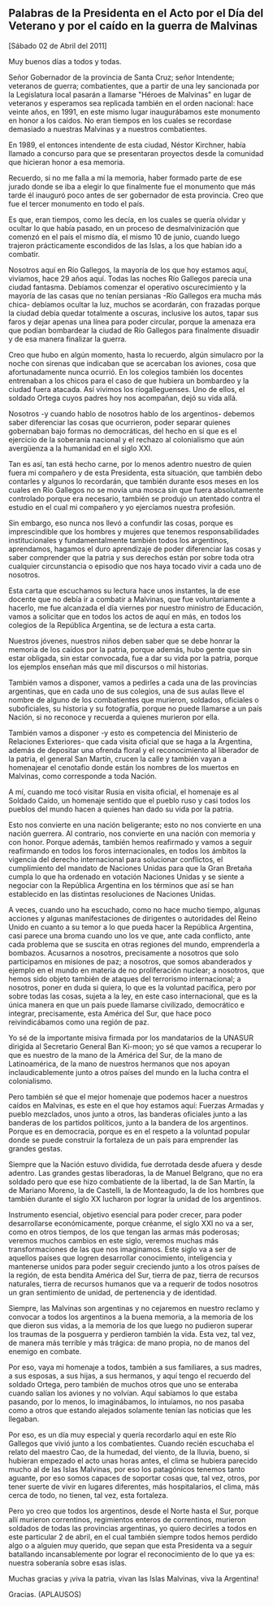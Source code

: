Palabras de la Presidenta en el Acto por el Día del Veterano y por el caído en la guerra de Malvinas
----------------------------------------------------------------------------------------------------

[Sábado 02 de Abril del 2011]

Muy buenos días a todos y todas.

Señor Gobernador de la provincia de Santa Cruz; señor Intendente;
veteranos de guerra; combatientes, que a partir de una ley sancionada
por la Legislatura local pasarán a llamarse "Héroes de Malvinas" en
lugar de veteranos y esperamos sea replicada también en el orden
nacional: hace veinte años, en 1991, en este mismo lugar inaugurábamos
este monumento en honor a los caídos. No eran tiempos en los cuales se
recordase demasiado a nuestras Malvinas y a nuestros combatientes.

En 1989, el entonces intendente de esta ciudad, Néstor Kirchner, había
llamado a concurso para que se presentaran proyectos desde la comunidad
que hicieran honor a esa memoria.

Recuerdo, si no me falla a mí la memoria, haber formado parte de ese
jurado donde se iba a elegir lo que finalmente fue el monumento que más
tarde él inauguró poco antes de ser gobernador de esta provincia. Creo
que fue el tercer monumento en todo el país.

Es que, eran tiempos, como les decía, en los cuales se quería olvidar y
ocultar lo que había pasado, en un proceso de desmalvinización que
comenzó en el país el mismo día, el mismo 10 de junio, cuando luego
trajeron prácticamente escondidos de las Islas, a los que habían ido a
combatir.

Nosotros aquí en Río Gallegos, la mayoría de los que hoy estamos aquí,
vivíamos, hace 29 años aquí. Todas las noches Río Gallegos parecía una
ciudad fantasma. Debíamos comenzar el operativo oscurecimiento y la
mayoría de las casas que no tenían persianas -Río Gallegos era mucha más
chica- debíamos ocultar la luz, muchos se acordarán, con frazadas porque
la ciudad debía quedar totalmente a oscuras, inclusive los autos, tapar
sus faros y dejar apenas una línea para poder circular, porque la
amenaza era que podían bombardear la ciudad de Río Gallegos para
finalmente disuadir y de esa manera finalizar la guerra.

Creo que hubo en algún momento, hasta lo recuerdo, algún simulacro por
la noche con sirenas que indicaban que se acercaban los aviones, cosa
que afortunadamente nunca ocurrió. En los colegios también los docentes
entrenaban a los chicos para el caso de que hubiera un bombardeo y la
ciudad fuera atacada. Así vivimos los ríogalleguenses. Uno de ellos, el
soldado Ortega cuyos padres hoy nos acompañan, dejó su vida allá.

Nosotros -y cuando hablo de nosotros hablo de los argentinos- debemos
saber diferenciar las cosas que ocurrieron, poder separar quienes
gobernaban bajo formas no democráticas, del hecho en sí que es el
ejercicio de la soberanía nacional y el rechazo al colonialismo que aún
avergüenza a la humanidad en el siglo XXI.

Tan es así, tan está hecho carne, por lo menos adentro nuestro de quien
fuera mi compañero y de esta Presidenta, esta situación, que también
debo contarles y algunos lo recordarán, que también durante esos meses
en los cuales en Río Gallegos no se movía una mosca sin que fuera
absolutamente controlado porque era necesario, también se produjo un
atentado contra el estudio en el cual mi compañero y yo ejercíamos
nuestra profesión.

Sin embargo, eso nunca nos llevó a confundir las cosas, porque es
imprescindible que los hombres y mujeres que tenemos responsabilidades
institucionales y fundamentalmente también todos los argentinos,
aprendamos, hagamos el duro aprendizaje de poder diferenciar las cosas y
saber comprender que la patria y sus derechos están por sobre toda otra
cualquier circunstancia o episodio que nos haya tocado vivir a cada uno
de nosotros.

Esta carta que escuchamos su lectura hace unos instantes, la de ese
docente que no debía ir a combatir a Malvinas, que fue voluntariamente a
hacerlo, me fue alcanzada el día viernes por nuestro ministro de
Educación, vamos a solicitar que en todos los actos de aquí en más, en
todos los colegios de la República Argentina, se de lectura a esta
carta.

Nuestros jóvenes, nuestros niños deben saber que se debe honrar la
memoria de los caídos por la patria, porque además, hubo gente que sin
estar obligada, sin estar convocada, fue a dar su vida por la patria,
porque los ejemplos enseñan más que mil discursos o mil historias.

También vamos a disponer, vamos a pedirles a cada una de las provincias
argentinas, que en cada uno de sus colegios, una de sus aulas lleve el
nombre de alguno de los combatientes que murieron, soldados, oficiales o
suboficiales, su historia y su fotografía, porque no puede llamarse a un
país Nación, si no reconoce y recuerda a quienes murieron por ella.

También vamos a disponer -y esto es competencia del Ministerio de
Relaciones Exteriores- que cada visita oficial que se haga a la
Argentina, además de depositar una ofrenda floral y el reconocimiento al
liberador de la patria, el general San Martín, crucen la calle y también
vayan a homenajear el cenotafio donde están los nombres de los muertos
en Malvinas, como corresponde a toda Nación.

A mí, cuando me tocó visitar Rusia en visita oficial, el homenaje es al
Soldado Caído, un homenaje sentido que el pueblo ruso y casi todos los
pueblos del mundo hacen a quienes han dado su vida por la patria.

Esto nos convierte en una nación beligerante; esto no nos convierte en
una nación guerrera. Al contrario, nos convierte en una nación con
memoria y con honor. Porque además, también hemos reafirmado y vamos a
seguir reafirmando en todos los foros internacionales, en todos los
ámbitos la vigencia del derecho internacional para solucionar
conflictos, el cumplimiento del mandato de Naciones Unidas para que la
Gran Bretaña cumpla lo que ha ordenado en votación Naciones Unidas y se
siente a negociar con la República Argentina en los términos que así se
han establecido en las distintas resoluciones de Naciones Unidas.

A veces, cuando uno ha escuchado, como no hace mucho tiempo, algunas
acciones y algunas manifestaciones de dirigentes o autoridades del Reino
Unido en cuanto a su temor a lo que pueda hacer la República Argentina,
casi parece una broma cuando uno los ve que, ante cada conflicto, ante
cada problema que se suscita en otras regiones del mundo, emprenderla a
bombazos. Acusarnos a nosotros, precisamente a nosotros que solo
participamos en misiones de paz; a nosotros, que somos abanderados y
ejemplo en el mundo en materia de no proliferación nuclear; a nosotros,
que hemos sido objeto también de ataques del terrorismo internacional; a
nosotros, poner en duda si quiera, lo que es la voluntad pacífica, pero
por sobre todas las cosas, sujeta a la ley, en este caso internacional,
que es la única manera en que un país puede llamarse civilizado,
democrático e integrar, precisamente, esta América del Sur, que hace
poco reivindicábamos como una región de paz.

Yo sé de la importante misiva firmada por los mandatarios de la UNASUR
dirigida al Secretario General Ban Ki-moon; yo sé que vamos a recuperar
lo que es nuestro de la mano de la América del Sur, de la mano de
Latinoamérica, de la mano de nuestros hermanos que nos apoyan
inclaudicablemente junto a otros países del mundo en la lucha contra el
colonialismo.

Pero también sé que el mejor homenaje que podemos hacer a nuestros
caídos en Malvinas, es este en el que hoy estamos aquí: Fuerzas Armadas
y pueblo mezclados, unos junto a otros, las banderas oficiales junto a
las banderas de los partidos políticos, junto a la bandera de los
argentinos. Porque es en democracia, porque es en el respeto a la
voluntad popular donde se puede construir la fortaleza de un país para
emprender las grandes gestas.

Siempre que la Nación estuvo dividida, fue derrotada desde afuera y
desde adentro. Las grandes gestas liberadoras, la de Manuel Belgrano,
que no era soldado pero que ese hizo combatiente de la libertad, la de
San Martín, la de Mariano Moreno, la de Castelli, la de Monteagudo, la
de los hombres que también durante el siglo XX lucharon por lograr la
unidad de los argentinos.

Instrumento esencial, objetivo esencial para poder crecer, para poder
desarrollarse económicamente, porque créanme, el siglo XXI no va a ser,
como en otros tiempos, de los que tengan las armas más poderosas;
veremos muchos cambios en este siglo, veremos muchas más
transformaciones de las que nos imaginamos. Este siglo va a ser de
aquellos países que logren desarrollar conocimiento, inteligencia y
mantenerse unidos para poder seguir creciendo junto a los otros países
de la región, de esta bendita América del Sur, tierra de paz, tierra de
recursos naturales, tierra de recursos humanos que va a requerir de
todos nosotros un gran sentimiento de unidad, de pertenencia y de
identidad.

Siempre, las Malvinas son argentinas y no cejaremos en nuestro reclamo y
convocar a todos los argentinos a la buena memoria, a la memoria de los
que dieron sus vidas, a la memoria de los que luego no pudieron superar
los traumas de la posguerra y perdieron también la vida. Esta vez, tal
vez, de manera más terrible y más trágica: de mano propia, no de manos
del enemigo en combate.

Por eso, vaya mi homenaje a todos, también a sus familiares, a sus
madres, a sus esposas, a sus hijas, a sus hermanos, y aquí tengo el
recuerdo del soldado Ortega, pero también de muchos otros que uno se
enteraba cuando salían los aviones y no volvían. Aquí sabíamos lo que
estaba pasando, por lo menos, lo imaginábamos, lo intuíamos, no nos
pasaba como a otros que estando alejados solamente tenían las noticias
que les llegaban.

Por eso, es un día muy especial y quería recordarlo aquí en este Río
Gallegos que vivió junto a los combatientes. Cuando recién escuchaba el
relato del maestro Cao, de la humedad, del viento, de la lluvia, bueno,
si hubieran empezado el acto unas horas antes, el clima se hubiera
parecido mucho al de las Islas Malvinas, por eso los patagónicos tenemos
tanto aguante, por eso somos capaces de soportar cosas que, tal vez,
otros, por tener suerte de vivir en lugares diferentes, más
hospitalarios, el clima, más cerca de todo, no tienen, tal vez, esta
fortaleza.

Pero yo creo que todos los argentinos, desde el Norte hasta el Sur,
porque allí murieron correntinos, regimientos enteros de correntinos,
murieron soldados de todas las provincias argentinas, yo quiero decirles
a todos en este particular 2 de abril, en el cual también siempre todos
hemos perdido algo o a alguien muy querido, que sepan que esta
Presidenta va a seguir batallando incansablemente por lograr el
reconocimiento de lo que ya es: nuestra soberanía sobre esas islas.

Muchas gracias y ¡viva la patria, vivan las Islas Malvinas, viva la
Argentina!

Gracias. (APLAUSOS)

 
